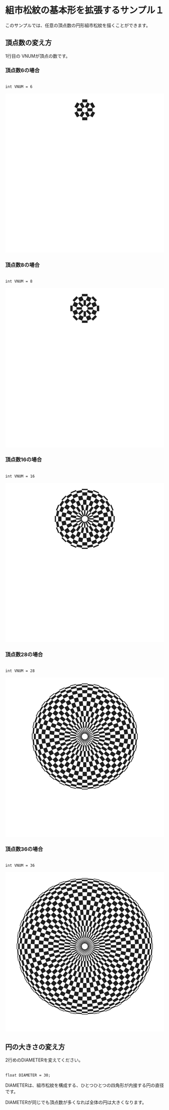 # 組市松紋の基本形を拡張するサンプル１

このサンプルでは、任意の頂点数の円形組市松紋を描くことができます。

## 頂点数の変え方

1行目の VNUMが頂点の数です。

### 頂点数6の場合

~~~

int VNUM = 6

~~~


![](raoundLattice_6.png)

### 頂点数8の場合

~~~

int VNUM = 8

~~~


![](raoundLattice_8.png)


### 頂点数16の場合

~~~

int VNUM = 16

~~~


![](raoundLattice_16.png)


### 頂点数28の場合

~~~

int VNUM = 28

~~~


![](raoundLattice_28.png)

### 頂点数36の場合

~~~

int VNUM = 36

~~~


![](raoundLattice_36.png)


## 円の大きさの変え方

2行めのDIAMETERを変えてください。

~~~

float DIAMETER = 30;

~~~

DIAMETERは、組市松紋を構成する、ひとつひとつの四角形が内接する円の直径です。

DIAMETERが同じでも頂点数が多くなれば全体の円は大きくなります。



